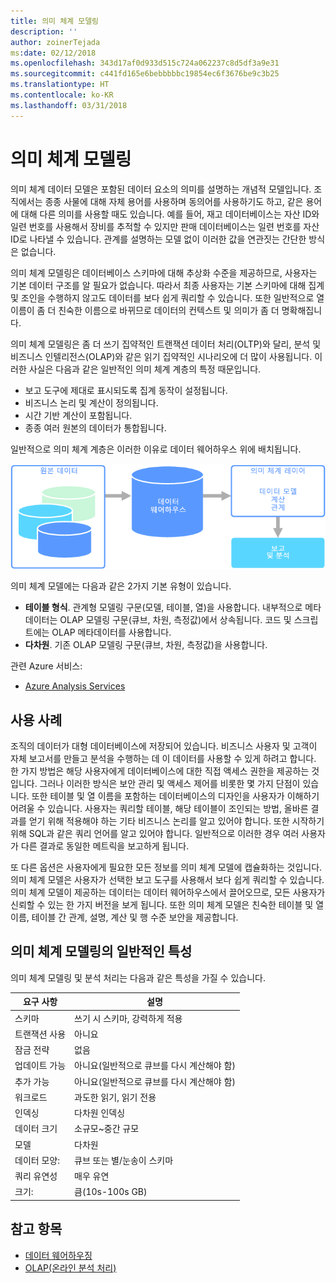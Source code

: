 ```yaml
---
title: 의미 체계 모델링
description: ''
author: zoinerTejada
ms:date: 02/12/2018
ms.openlocfilehash: 343d17af0d933d515c724a062237c8d5df3a9e31
ms.sourcegitcommit: c441fd165e6bebbbbbc19854ec6f3676be9c3b25
ms.translationtype: HT
ms.contentlocale: ko-KR
ms.lasthandoff: 03/31/2018
---
```

# <a name="semantic-modeling"></a>의미 체계 모델링

의미 체계 데이터 모델은 포함된 데이터 요소의 의미를 설명하는 개념적 모델입니다. 조직에서는 종종 사물에 대해 자체 용어를 사용하며 동의어를 사용하기도 하고, 같은 용어에 대해 다른 의미를 사용할 때도 있습니다. 예를 들어, 재고 데이터베이스는 자산 ID와 일련 번호를 사용해서 장비를 추적할 수 있지만 판매 데이터베이스는 일련 번호를 자산 ID로 나타낼 수 있습니다. 관계를 설명하는 모델 없이 이러한 값을 연관짓는 간단한 방식은 없습니다. 

의미 체계 모델링은 데이터베이스 스키마에 대해 추상화 수준을 제공하므로, 사용자는 기본 데이터 구조를 알 필요가 없습니다. 따라서 최종 사용자는 기본 스키마에 대해 집계 및 조인을 수행하지 않고도 데이터를 보다 쉽게 쿼리할 수 있습니다. 또한 일반적으로 열 이름이 좀 더 친숙한 이름으로 바뀌므로 데이터의 컨텍스트 및 의미가 좀 더 명확해집니다.

의미 체계 모델링은 좀 더 쓰기 집약적인 트랜잭션 데이터 처리(OLTP)와 달리, 분석 및 비즈니스 인텔리전스(OLAP)와 같은 읽기 집약적인 시나리오에 더 많이 사용됩니다. 이러한 사실은 다음과 같은 일반적인 의미 체계 계층의 특정 때문입니다.

- 보고 도구에 제대로 표시되도록 집계 동작이 설정됩니다.
- 비즈니스 논리 및 계산이 정의됩니다.
- 시간 기반 계산이 포함됩니다.
- 종종 여러 원본의 데이터가 통합됩니다. 

일반적으로 의미 체계 계층은 이러한 이유로 데이터 웨어하우스 위에 배치됩니다.

![데이터 웨어하우스와 보고 도구 간의 의미 체계 계층 예제 다이어그램](./images/semantic-modeling.png)

의미 체계 모델에는 다음과 같은 2가지 기본 유형이 있습니다.

* **테이블 형식**. 관계형 모델링 구문(모델, 테이블, 열)을 사용합니다. 내부적으로 메타데이터는 OLAP 모델링 구문(큐브, 차원, 측정값)에서 상속됩니다. 코드 및 스크립트에는 OLAP 메타데이터를 사용합니다.
* **다차원**. 기존 OLAP 모델링 구문(큐브, 차원, 측정값)을 사용합니다.

관련 Azure 서비스:
- [Azure Analysis Services](https://azure.microsoft.com/services/analysis-services/)

## <a name="example-use-case"></a>사용 사례

조직의 데이터가 대형 데이터베이스에 저장되어 있습니다. 비즈니스 사용자 및 고객이 자체 보고서를 만들고 분석을 수행하는 데 이 데이터를 사용할 수 있게 하려고 합니다. 한 가지 방법은 해당 사용자에게 데이터베이스에 대한 직접 액세스 권한을 제공하는 것입니다. 그러나 이러한 방식은 보안 관리 및 액세스 제어를 비롯한 몇 가지 단점이 있습니다. 또한 테이블 및 열 이름을 포함하는 데이터베이스의 디자인을 사용자가 이해하기 어려울 수 있습니다. 사용자는 쿼리할 테이블, 해당 테이블이 조인되는 방법, 올바른 결과를 얻기 위해 적용해야 하는 기타 비즈니스 논리를 알고 있어야 합니다. 또한 시작하기 위해 SQL과 같은 쿼리 언어를 알고 있어야 합니다. 일반적으로 이러한 경우 여러 사용자가 다른 결과로 동일한 메트릭을 보고하게 됩니다.

또 다른 옵션은 사용자에게 필요한 모든 정보를 의미 체계 모델에 캡슐화하는 것입니다. 의미 체계 모델은 사용자가 선택한 보고 도구를 사용해서 보다 쉽게 쿼리할 수 있습니다. 의미 체계 모델이 제공하는 데이터는 데이터 웨어하우스에서 끌어오므로, 모든 사용자가 신뢰할 수 있는 한 가지 버전을 보게 됩니다. 또한 의미 체계 모델은 친숙한 테이블 및 열 이름, 테이블 간 관계, 설명, 계산 및 행 수준 보안을 제공합니다.

## <a name="typical-traits-of-semantic-modeling"></a>의미 체계 모델링의 일반적인 특성

의미 체계 모델링 및 분석 처리는 다음과 같은 특성을 가질 수 있습니다.

| 요구 사항 | 설명 |
| --- | --- |
| 스키마 | 쓰기 시 스키마, 강력하게 적용|
| 트랜잭션 사용 | 아니요 |
| 잠금 전략 | 없음 |
| 업데이트 가능 | 아니요(일반적으로 큐브를 다시 계산해야 함) |
| 추가 가능 | 아니요(일반적으로 큐브를 다시 계산해야 함) |
| 워크로드 | 과도한 읽기, 읽기 전용 |
| 인덱싱 | 다차원 인덱싱 |
| 데이터 크기 | 소규모~중간 규모 |
| 모델 | 다차원 |
| 데이터 모양:| 큐브 또는 별/눈송이 스키마 |
| 쿼리 유연성 | 매우 유연 |
| 크기: | 큼(10s-100s GB) |

## <a name="see-also"></a>참고 항목

- [데이터 웨어하우징](../scenarios/data-warehousing.md)
- [OLAP(온라인 분석 처리)](../scenarios/online-analytical-processing.md)
